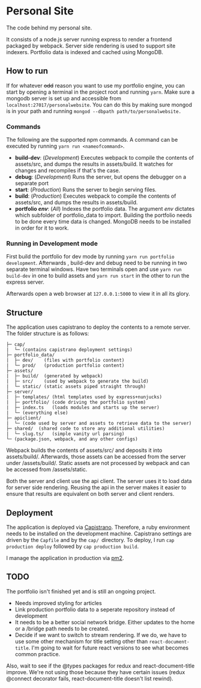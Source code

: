 # Personal Site
The code behind my personal site.

It consists of a node.js server running express to render a frontend packaged by webpack. Server side rendering is used to support site indexers. Portfolio data is indexed and cached using MongoDB.

## How to run
If for whatever ~~odd~~ reason you want to use my portfolio engine, you can start by opening a terminal in the project root and running `yarn`. Make sure a mongodb server is set up and accessible from `localhost:27017/personalwebsite`. You can do this by making sure mongod is in your path and running `mongod --dbpath path/to/personalwebsite.`

### Commands
The following are the supported npm commands. A command can be executed by running `yarn run <nameofcommand>`. 
- **build-dev**: (*Development*) Executes webpack to compile the contents of assets/src, and dumps the results in assets/build. It watches for changes and recompiles if that's the case.
- **debug**: (*Development*) Runs the server, but opens the debugger on a separate port
- **start**: (*Production*) Runs the server to begin serving files.
- **build**: (*Production*) Executes webpack to compile the contents of assets/src, and dumps the results in assets/build.  
- **portfolio *env***: (*All*) Indexes the portfolio data. The argument *env* dictates which subfolder of portfolio_data to import. Building the portfolio needs to be done every time data is changed. MongoDB needs to be installed in order for it to work.

### Running in Development mode
First build the portfolio for dev mode by running `yarn run portfolio development`. Afterwards , build-dev and debug need to be running in two separate terminal windows. Have two terminals open and use `yarn run build-dev` in one to build assets and `yarn run start` in the other to run the express server.

Afterwards open a web browser at `127.0.0.1:5000` to view it in all its glory.

## Structure

The application uses capistrano to deploy the contents to a remote server. The folder structure is as follows:
```
├─ cap/ 
|  └─ (contains capistrano deployment settings)
├─ portfolio_data/
|  ├─ dev/    (files with portfolio content)
|  └─ prod/   (production portfolio content)
├─ assets/
|  ├─ build/  (generated by webpack)
|  ├─ src/    (used by webpack to generate the build)
|  └─ static/ (static assets piped straight through)
├─ server/
|  ├─ templates/ (html templates used by express+nunjucks)
|  ├─ portfolio/ (code driving the portfolio system)
|  ├─ index.ts   (loads modules and starts up the server)
|  └─ (everything else)
├─ apiclient/
|  └─ (code used by server and assets to retrieve data to the server)
├─ shared/  (shared code to store any additional utilities)
|  └─ slug.ts/   (simple vanity url parsing)
└─ (package.json, webpack, and any other configs) 
```
Webpack builds the contents of assets/src/ and deposits it into assets/build/. Afterwards, those assets can be accessed from the server under /assets/build/. Static assets are not processed by webpack and can be accessed from /assets/static.

Both the server and client use the api client. The server uses it to load data for server side rendering. Reusing the api in the server makes it easier to ensure that results are equivalent on both server and client renders. 

## Deployment
The application is deployed via [Capistrano](http://capistranorb.com/documentation/getting-started/installation/). Therefore, a ruby environment needs to be installed on the development machine. Capistrano settings are driven by the `Capfile` and by the `cap/ `directory. To deploy, I run `cap production deploy` followed by `cap production build`.

I manage the application in production via [pm2](http://pm2.keymetrics.io/).

## TODO

The portfolio isn't finished yet and is still an ongoing project.

- Needs improved styling for articles
- Link production portfolio data to a seperate repository instead of development
- It needs to be a better social network bridge. Either updates to the home or a /bridge path needs to be created.
- Decide if we want to switch to stream rendering. If we do, we have to use some other mechanism for title setting other than `react-document-title`. I'm going to wait for future react versions to see what becomes common practice.

Also, wait to see if the @types packages for redux and react-document-title improve. We're not using those because they have certain issues (redux @connect decorator fails, react-document-title doesn't list rewind).